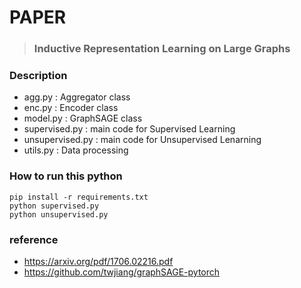 # PAPER
> ### Inductive Representation Learning on Large Graphs

### Description

* agg.py : Aggregator class
* enc.py : Encoder class
* model.py : GraphSAGE class
* supervised.py : main code for Supervised Learning
* unsupervised.py : main code for Unsupervised Lenarning
* utils.py : Data processing

### How to run this python 
```
pip install -r requirements.txt
python supervised.py
python unsupervised.py
```

### reference
* https://arxiv.org/pdf/1706.02216.pdf 
* https://github.com/twjiang/graphSAGE-pytorch
